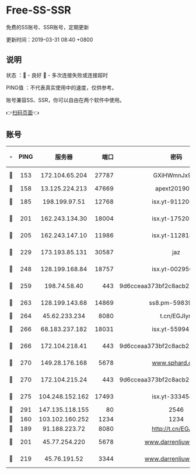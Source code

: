 # Free-SS-SSR

免费的SS账号、SSR账号，定期更新

更新时间：2019-03-31 08:40 +0800

## 说明

状态     ：🙂 - 良好 🙁 - 多次连接失败或连接超时

PING值   ：不代表真实使用中的速度，仅供参考。

账号兼容SS、SSR，你可以自由在两个软件中使用。

👉[扫码页面](https://liesauer.github.io/Free-SS-SSR/)👈

## 账号

|-|PING|服务器|端口|密码|加密方式|区域|
|:----:|:----:|:-----:|-----:|:----:|:----:|:----:|
|🙂|153|172.104.65.204|27787|GXiHWmnJx94S|aes-256-cfb|JP|
|🙂|158|13.125.224.213|47669|apext2019001|chacha20|KR|
|🙂|185|198.199.97.51|12768|isx.yt-91120534|aes-256-cfb|US|
|🙂|201|162.243.134.30|18004|isx.yt-17520529|aes-256-cfb|US|
|🙂|205|162.243.147.10|11986|isx.yt-11281384|aes-256-cfb|US|
|🙂|229|173.193.85.131|30587|jaz|aes-256-cfb|US|
|🙂|248|128.199.168.84|18757|isx.yt-00295653|aes-256-cfb|SG|
|🙂|259|198.74.58.40|443|9d6cceaa373bf2c8acb22e60b6a58be6|aes-256-cfb|US|
|🙂|263|128.199.143.68|14869|ss8.pm-59839550|aes-256-cfb|SG|
|🙂|264|45.62.233.234|8080|t.cn/EGJIyrl|rc4-md5|CA|
|🙂|266|68.183.237.182|18031|isx.yt-55994128|aes-256-cfb|SG|
|🙂|266|172.104.218.41|443|9d6cceaa373bf2c8acb22e60b6a58be6|aes-256-cfb|US|
|🙂|270|149.28.176.168|5678|www.sphard.com|aes-256-cfb|AU|
|🙂|270|172.104.215.24|443|9d6cceaa373bf2c8acb22e60b6a58be6|aes-256-cfb|US|
|🙂|275|104.248.152.162|17493|isx.yt-33345420|aes-256-cfb|SG|
|🙂|291|147.135.118.155|80|2546|chacha20|US|
|🙂|160|103.102.160.252|1234|1234|rc4-md5|JP|
|🙂|189|91.188.223.72|8080|http://t.cn/EGJIyrl|rc4-md5|RU|
|🙂|201|45.77.254.220|5678|www.darrenliuwei.com|aes-256-cfb|SG|
|🙁|219|45.76.191.52|3344|www.darrenliuwei.com|aes-256-cfb|JP|
